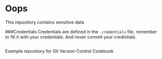 Oops
====

This repository contains sensitive data

###Credentials
Credentials are defined in the `.credentials` file, remember to fill it with your credentials. And _never_ commit your credintials.


## 
Example repository for Git Version Control Cookbook
